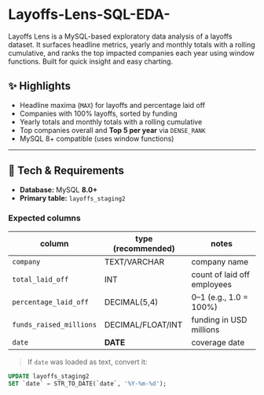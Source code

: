 # Layoffs-Lens-SQL-EDA-
Layoffs Lens is a MySQL-based exploratory data analysis of a layoffs dataset. It surfaces headline metrics, yearly and monthly totals with a rolling cumulative, and ranks the top impacted companies each year using window functions. Built for quick insight and easy charting.

## ✨ Highlights
- Headline maxima (`MAX`) for layoffs and percentage laid off
- Companies with 100% layoffs, sorted by funding
- Yearly totals and monthly totals with a rolling cumulative
- Top companies overall and **Top 5 per year** via `DENSE_RANK`
- MySQL 8+ compatible (uses window functions)

---

## 🧰 Tech & Requirements
- **Database:** MySQL **8.0+**
- **Primary table:** `layoffs_staging2`

### Expected columns
| column                  | type (recommended) | notes                              |
|-------------------------|--------------------|------------------------------------|
| `company`               | TEXT/VARCHAR       | company name                       |
| `total_laid_off`        | INT                | count of laid off employees        |
| `percentage_laid_off`   | DECIMAL(5,4)       | 0–1 (e.g., 1.0 = 100%)             |
| `funds_raised_millions` | DECIMAL/FLOAT/INT  | funding in USD millions            |
| `date`                  | **DATE**           | coverage date                      |

> If `date` was loaded as text, convert it:
```sql
UPDATE layoffs_staging2
SET `date` = STR_TO_DATE(`date`, '%Y-%m-%d');
